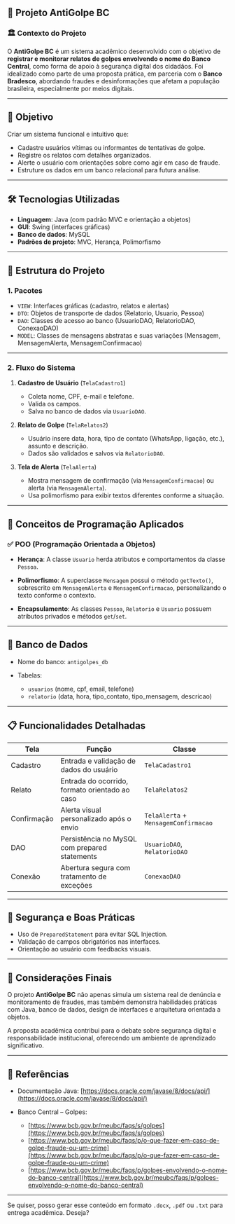 ## 📘 **Projeto AntiGolpe BC**

### 🏛️ Contexto do Projeto

O **AntiGolpe BC** é um sistema acadêmico desenvolvido com o objetivo de **registrar e monitorar relatos de golpes envolvendo o nome do Banco Central**, como forma de apoio à segurança digital dos cidadãos. Foi idealizado como parte de uma proposta prática, em parceria com o **Banco Bradesco**, abordando fraudes e desinformações que afetam a população brasileira, especialmente por meios digitais.

---

## 🎯 Objetivo

Criar um sistema funcional e intuitivo que:

* Cadastre usuários vítimas ou informantes de tentativas de golpe.
* Registre os relatos com detalhes organizados.
* Alerte o usuário com orientações sobre como agir em caso de fraude.
* Estruture os dados em um banco relacional para futura análise.

---

## 🛠️ Tecnologias Utilizadas

* **Linguagem**: Java (com padrão MVC e orientação a objetos)
* **GUI**: Swing (interfaces gráficas)
* **Banco de dados**: MySQL
* **Padrões de projeto**: MVC, Herança, Polimorfismo

---

## 🧱 Estrutura do Projeto

### 1. **Pacotes**

* `VIEW`: Interfaces gráficas (cadastro, relatos e alertas)
* `DTO`: Objetos de transporte de dados (Relatorio, Usuario, Pessoa)
* `DAO`: Classes de acesso ao banco (UsuarioDAO, RelatorioDAO, ConexaoDAO)
* `MODEL`: Classes de mensagens abstratas e suas variações (Mensagem, MensagemAlerta, MensagemConfirmacao)

---

### 2. **Fluxo do Sistema**

1. **Cadastro de Usuário** (`TelaCadastro1`)

   * Coleta nome, CPF, e-mail e telefone.
   * Valida os campos.
   * Salva no banco de dados via `UsuarioDAO`.

2. **Relato de Golpe** (`TelaRelatos2`)

   * Usuário insere data, hora, tipo de contato (WhatsApp, ligação, etc.), assunto e descrição.
   * Dados são validados e salvos via `RelatorioDAO`.

3. **Tela de Alerta** (`TelaAlerta`)

   * Mostra mensagem de confirmação (via `MensagemConfirmacao`) ou alerta (via `MensagemAlerta`).
   * Usa polimorfismo para exibir textos diferentes conforme a situação.

---

## 🧠 Conceitos de Programação Aplicados

### ✅ **POO (Programação Orientada a Objetos)**

* **Herança**:
  A classe `Usuario` herda atributos e comportamentos da classe `Pessoa`.

* **Polimorfismo**:
  A superclasse `Mensagem` possui o método `getTexto()`, sobrescrito em `MensagemAlerta` e `MensagemConfirmacao`, personalizando o texto conforme o contexto.

* **Encapsulamento**:
  As classes `Pessoa`, `Relatorio` e `Usuario` possuem atributos privados e métodos `get`/`set`.

---

## 💾 Banco de Dados

* Nome do banco: `antigolpes_db`
* Tabelas:

  * `usuarios` (nome, cpf, email, telefone)
  * `relatorio` (data, hora, tipo\_contato, tipo\_mensagem, descricao)

---

## 📋 Funcionalidades Detalhadas

| Tela        | Função                                         | Classe                               |
| ----------- | ---------------------------------------------- | ------------------------------------ |
| Cadastro    | Entrada e validação de dados do usuário        | `TelaCadastro1`                      |
| Relato      | Entrada do ocorrido, formato orientado ao caso | `TelaRelatos2`                       |
| Confirmação | Alerta visual personalizado após o envio       | `TelaAlerta` + `MensagemConfirmacao` |
| DAO         | Persistência no MySQL com prepared statements  | `UsuarioDAO`, `RelatorioDAO`         |
| Conexão     | Abertura segura com tratamento de exceções     | `ConexaoDAO`                         |

---

## 🔐 Segurança e Boas Práticas

* Uso de `PreparedStatement` para evitar SQL Injection.
* Validação de campos obrigatórios nas interfaces.
* Orientação ao usuário com feedbacks visuais.

---

## 📌 Considerações Finais

O projeto **AntiGolpe BC** não apenas simula um sistema real de denúncia e monitoramento de fraudes, mas também demonstra habilidades práticas com Java, banco de dados, design de interfaces e arquitetura orientada a objetos.

A proposta acadêmica contribui para o debate sobre segurança digital e responsabilidade institucional, oferecendo um ambiente de aprendizado significativo.

---

## 🔗 Referências

* Documentação Java: [https://docs.oracle.com/javase/8/docs/api/](https://docs.oracle.com/javase/8/docs/api/)
* Banco Central – Golpes:

  * [https://www.bcb.gov.br/meubc/faqs/s/golpes](https://www.bcb.gov.br/meubc/faqs/s/golpes)
  * [https://www.bcb.gov.br/meubc/faqs/p/o-que-fazer-em-caso-de-golpe-fraude-ou-um-crime](https://www.bcb.gov.br/meubc/faqs/p/o-que-fazer-em-caso-de-golpe-fraude-ou-um-crime)
  * [https://www.bcb.gov.br/meubc/faqs/p/golpes-envolvendo-o-nome-do-banco-central](https://www.bcb.gov.br/meubc/faqs/p/golpes-envolvendo-o-nome-do-banco-central)

---

Se quiser, posso gerar esse conteúdo em formato `.docx`, `.pdf` ou `.txt` para entrega acadêmica. Deseja?
